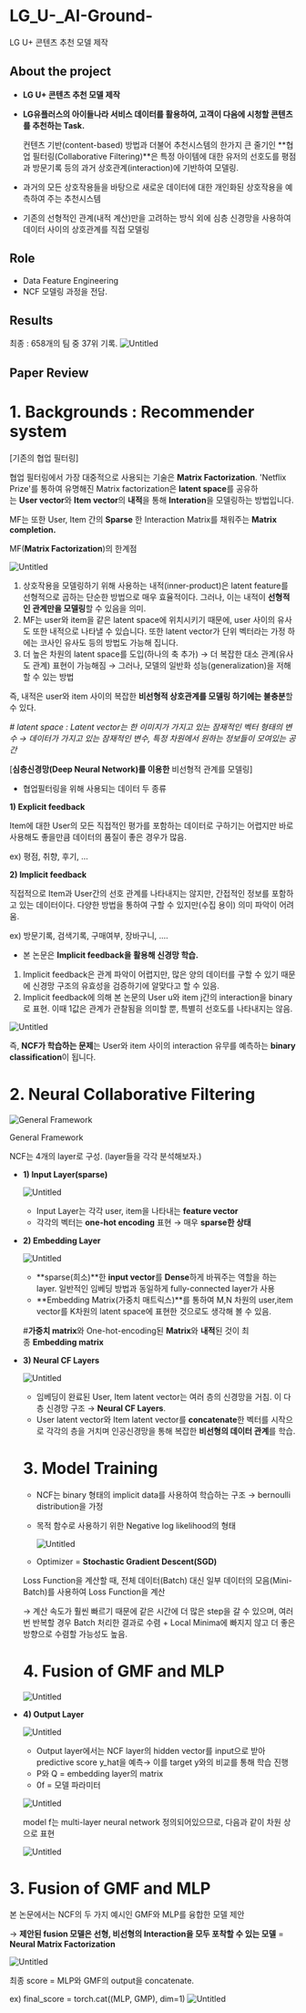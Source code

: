 # LG_U-_AI-Ground-
LG U+ 콘텐츠 추천 모델 제작

## About the project

- **LG U+ 콘텐츠 추천 모델 제작**
- **LG유플러스의 아이들나라 서비스 데이터를 활용하여, 고객이 다음에 시청할 콘텐츠를 추천하는 Task.**
    
    컨텐츠 기반(content-based) 방법과 더불어 추천시스템의 한가지 큰 줄기인 **협업 필터링(Collaborative Filtering)**은 특정 아이템에 대한 유저의 선호도를 평점과 방문기록 등의 과거 상호관계(interaction)에 기반하여 모델링.
    
- 과거의 모든 상호작용들을 바탕으로 새로운 데이터에 대한 개인화된 상호작용을 예측하여 주는 추천시스템
- 기존의 선형적인 관계(내적 계산)만을 고려하는 방식 외에 심층 신경망을 사용하여 데이터 사이의 상호관계를 직접 모델링

## Role

- Data Feature Engineering
- NCF 모델링 과정을 전담.

## Results
최종 : 658개의 팀 중 37위 기록.
![Untitled](https://s3-us-west-2.amazonaws.com/secure.notion-static.com/7e6e3457-07ce-487c-9693-3fb2376521b6/Untitled.png)

## Paper Review
# 1. **Backgrounds : Recommender system**

[기존의 협업 필터링]

협업 필터링에서 가장 대중적으로 사용되는 기술은 **Matrix Factorization**. 'Netflix Prize'를 통하여 유명해진 Matrix factorization은 **latent space**를 공유하는 **User vector**와 **Item vector**의 **내적**을 통해 **Interation**을 모델링하는 방법입니다.

MF는 또한 User, Item 간의 **Sparse**
한 Interaction Matrix를 채워주는 **Matrix completion.** 

MF(**Matrix Factorization**)의 한계점

![Untitled](https://s3-us-west-2.amazonaws.com/secure.notion-static.com/c2306b31-878a-44d1-bd86-c4870de309f8/Untitled.png)

1. 상호작용을 모델링하기 위해 사용하는 내적(inner-product)은 latent feature를 선형적으로 곱하는 단순한 방법으로 매우 효율적이다. 그러나, 이는 내적이 **선형적인 관계만을 모델링**할 수 있음을 의미.
2. MF는 user와 item을 같은 latent space에 위치시키기 때문에, user 사이의 유사도 또한 내적으로 나타낼 수 있습니다. 또한 latent vector가 단위 벡터라는 가정 하에는 코사인 유사도 등의 방법도 가능해 집니다.
3. 더 높은 차원의 latent space를 도입(하나의 축 추가) → 더 복잡한 대소 관계(유사도 관계) 표현이 가능해짐 → 그러나, 모델의 일반화 성능(generalization)을 저해할 수 있는 방법

즉, 내적은 user와 item 사이의 복잡한 **비선형적 상호관계를 모델링 하기에는 불충분**할 수 있다.

*# latent space : Latent vector는 한 이미지가 가지고 있는 잠재적인 벡터 형태의 변수 → 데이터가 가지고 있는 잠재적인 변수, 특정 차원에서 원하는 정보들이 모여있는 공간*

[**심층신경망(Deep Neural Network)를 이용한** 비선형적 관계를 모델링]

- 협업필터링을 위해 사용되는 데이터 두 종류

**1) Explicit feedback**

Item에 대한 User의 모든 직접적인 평가를 포함하는 데이터로 구하기는 어렵지만 바로 사용해도 좋을만큼 데이터의 품질이 좋은 경우가 많음.

ex) 평점, 취향, 후기, …

**2) Implicit feedback**

직접적으로 Item과 User간의 선호 관계를 나타내지는 않지만, 간접적인 정보를 포함하고 있는 데이터이다. 다양한 방법을 통하여 구할 수 있지만(수집 용이) 의미 파악이 어려움.

ex) 방문기록, 검색기록, 구매여부, 장바구니, ....

- 본 논문은 **Implicit feedback을 활용해 신경망 학습.**
1. Implicit feedback은 관계 파악이 어렵지만, 많은 양의 데이터를 구할 수 있기 때문에 신경망 구조의 유효성을 검증하기에 알맞다고 할 수 있음.
2. Implicit feedback에 의해 본 논문의 User u와 item j간의 interaction을 binary로 표현. 이때 1값은 관계가 관찰됨을 의미할 뿐, 특별히 선호도를 나타내지는 않음.

![Untitled](https://s3-us-west-2.amazonaws.com/secure.notion-static.com/b813a01e-3cdb-459a-9d56-e17673c3bdd1/Untitled.png)

즉, **NCF가 학습하는 문제**는 User와 item 사이의 interaction 유무를 예측하는 **binary classification**이 됩니다.

# 2. **Neural Collaborative Filtering**

![General Framework](https://s3-us-west-2.amazonaws.com/secure.notion-static.com/c1b821eb-a794-4cc6-a3a8-a9a91800a8c7/Untitled.png)

General Framework

NCF는 4개의 layer로 구성. (layer들을 각각 분석해보자.)

- **1) Input Layer(sparse)**
    
    ![Untitled](https://s3-us-west-2.amazonaws.com/secure.notion-static.com/3d5c6730-7102-4045-886c-2259ff2bbdc7/Untitled.png)
    
    - Input Layer는 각각 user, item을 나타내는 **feature vector**
    - 각각의 벡터는 **one-hot encoding** 표현 → 매우 **sparse한 상태**
    
- **2) Embedding Layer**
    
    ![Untitled](https://s3-us-west-2.amazonaws.com/secure.notion-static.com/cc507aaa-5ee9-41c7-bfea-740bbeca20dc/Untitled.png)
    
    - **sparse(희소)**한 **input vector**를 **Dense**하게 바꿔주는 역할을 하는 layer. 일반적인 임베딩 방법과 동일하게 fully-connected layer가 사용
    - **Embedding Matrix(가중치 매트릭스)**를 통하여 M,N 차원의 user,item vector를 K차원의 latent space에 표현한 것으로도 생각해 볼 수 있음.
    
    #**가중치 matrix**와 One-hot-encoding된 **Matrix**와 **내적**된 것이 최종 **Embedding matrix**
    
- **3) Neural CF Layers**
    
    ![Untitled](https://s3-us-west-2.amazonaws.com/secure.notion-static.com/b46e96e6-bbd3-43f2-84be-537a6e8dbd6d/Untitled.png)
    
    - 임베딩이 완료된 User, Item latent vector는 여러 층의 신경망을 거침. 이 다층 신경망 구조 → **Neural CF Layers**.
    - User latent vector와 Item latent vector를 **concatenate**한 벡터를 시작으로 각각의 층을 거치며 인공신경망을 통해 복잡한 **비선형의 데이터 관계**를 학습.
    
    # 3. Model Training
    
    - NCF는 binary 형태의 implicit data를 사용하여 학습하는 구조 → bernoulli distribution을 가정
    - 목적 함수로 사용하기 위한 Negative log likelihood의 형태
        
        ![Untitled](https://s3-us-west-2.amazonaws.com/secure.notion-static.com/9495ab7a-88b3-4963-af60-2f6935af3832/Untitled.png)
        
    - Optimizer = **Stochastic Gradient Descent(SGD)**
    
    Loss Function을 계산할 때, 전체 데이터(Batch) 대신 일부 데이터의 모음(Mini-Batch)를 사용하여 Loss Function을 계산
    
    → 계산 속도가 훨씬 빠르기 때문에 같은 시간에 더 많은 step을 갈 수 있으며, 여러 번 반복할 경우 Batch 처리한 결과로 수렴 + Local Minima에 빠지지 않고 더 좋은 방향으로 수렴할 가능성도 높음.
    
    # 4. **Fusion of GMF and MLP**
    
    ![Untitled](https://s3-us-west-2.amazonaws.com/secure.notion-static.com/d61ef7be-3221-4393-ab94-a1bf7c2f2c07/Untitled.png)
    
- **4) Output Layer**
    
    ![Untitled](https://s3-us-west-2.amazonaws.com/secure.notion-static.com/150d4ddd-c3a6-4a85-851e-ee2f663eee41/Untitled.png)
    
    - Output layer에서는 NCF layer의 hidden vector를 input으로 받아 predictive score y_hat을 예측→ 이를 target y와의 비교를 통해 학습 진행
    - P와 Q = embedding layer의 matrix
    - 0f = 모델 파라미터
    
    ![Untitled](https://s3-us-west-2.amazonaws.com/secure.notion-static.com/bddeee4a-a676-4b2c-ace7-7eeb238baa09/Untitled.png)
    
    model f는 multi-layer neural network 정의되어있으므로, 다음과 같이 차원 상으로 표현
    
    ![Untitled](https://s3-us-west-2.amazonaws.com/secure.notion-static.com/2c92721a-feec-41f1-b19a-04600ca7bad9/Untitled.png)
    

# 3. **Fusion of GMF and MLP**

본 논문에서는 NCF의 두 가지 예시인 GMF와 MLP를 융합한 모델 제안

→ **제안된 fusion 모델은 선형, 비선형의 Interaction을 모두 포착할 수 있는 모델** = **Neural Matrix Factorization**

![Untitled](https://s3-us-west-2.amazonaws.com/secure.notion-static.com/58143f3e-0274-40d8-b0e1-cf651989f8ac/Untitled.png)

최종 score = MLP와 GMF의 output을 concatenate.

ex) final_score = torch.cat((MLP, GMP), dim=1)
![Untitled](https://s3-us-west-2.amazonaws.com/secure.notion-static.com/5ddd6d34-b199-4137-8c5b-973235058979/Untitled.png)
